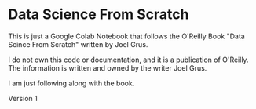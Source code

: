 # Data Science From Scratch

This is just a Google Colab Notebook that follows the O'Reilly Book "Data Scince From Scratch" written by Joel Grus. 

I do not own this code or documentation, and it is a publication of O'Reilly. The information is written and owned by the
writer Joel Grus. 

I am just following along with the book. 

Version 1
